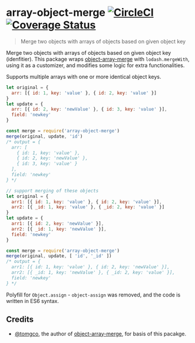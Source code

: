 # array-object-merge [![CircleCI](https://circleci.com/gh/tgknight/array-object-merge.svg?style=shield&circle-token=:circle-token)](https://circleci.com/gh/tgknight/array-object-merge) [![Coverage Status](https://coveralls.io/repos/github/tgknight/array-object-merge/badge.svg?branch=master)](https://coveralls.io/github/tgknight/array-object-merge?branch=master)

> Merge two objects with arrays of objects based on given object key

Merge two objects with arrays of objects based on given object key (idenfitier).
This package wraps [object-array-merge](https://www.npmjs.com/package/object-array-merge)
with `lodash.mergeWith`, using it as a customizer, and modifies some logic for extra functionalities.

Supports multiple arrays with one or more identical object keys.

```js
let original = {
  arr: [{ id: 1, key: 'value' }, { id: 2, key: 'value' }]
}
let update = {
  arr: [{ id: 2, key: 'newValue' }, { id: 3, key: 'value' }],
  field: 'newkey'
}

const merge = require('array-object-merge')
merge(original, update, 'id')
/* output = {
  arr: [
    { id: 1, key: 'value' },
    { id: 2, key: 'newValue' },
    { id: 3, key: 'value' }
  ],
  field: 'newkey'
} */
```

```js
// support merging of these objects
let original = {
  arr1: [{ id: 1, key: 'value' }, { id: 2, key: 'value' }],
  arr2: [{ _id: 1, key: 'value' }, { _id: 2, key: 'value' }]
}
let update = {
  arr1: [{ id: 2, key: 'newValue' }],
  arr2: [{ _id: 1, key: 'newValue' }],
  field: 'newkey'
}

const merge = require('array-object-merge')
merge(original, update, [ 'id', '_id' ])
/* output = {
  arr1: [{ id: 1, key: 'value' }, { id: 2, key: 'newValue' }],
  arr2: [{ _id: 1, key: 'newValue' }, { _id: 2, key: 'value' }],
  field: 'newkey'
} */
```

Polyfill for `Object.assign` - `object-assign` was removed, and the code is written in ES6 syntax.

## Credits

* [@tomgco](https://www.npmjs.com/~tomgco), the author of [object-array-merge](https://www.npmjs.com/package/object-array-merge), for basis of this pacakge.
